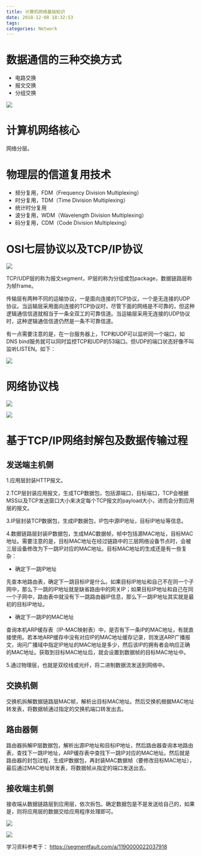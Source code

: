 ```yaml
---
title: 计算机网络基础知识
date: 2018-12-08 18:32:53
tags:
categories: Network
---
```


# 数据通信的三种交换方式

- 电路交换
- 报文交换
- 分组交换

![](/images/network_basic_1_1.png)

# 计算机网络核心

网络分层。

# 物理层的信道复用技术

- 频分复用，FDM（Frequency Division Multiplexing）
- 时分复用，TDM（Time Division Multiplexing）
- 统计时分复用
- 波分复用，WDM（Wavelength Division Multiplexing）
- 码分复用，CDM（Code Division Multiplexing）

# OSI七层协议以及TCP/IP协议

![](/images/network_osi_1_1.png)

TCP/UDP层的称为报文segment，IP层的称为分组或包package，数据链路层称为帧frame。

传输层有两种不同的运输协议，一是面向连接的TCP协议，一个是无连接的UDP协议。当运输层采用面向连接的TCP协议时，尽管下面的网络是不可靠的，但这种逻辑通信信道就相当于一条全双工的可靠信道。当运输层采用无连接的UDP协议时，这种逻辑通信信道仍然是一条不可靠信道。

有一点需要注意的是，在一台服务器上，TCP和UDP可以监听同一个端口，如DNS bind服务就可以同时监控TCP和UDP的53端口。但UDP的端口状态好像不叫监听LISTEN。如下：

![](/images/network_osi_1_2.png)

# 网络协议栈

![](/images/network_protocol_1_1.png)

![](/images/network_protocol_1_2.png)

# 基于TCP/IP网络封解包及数据传输过程

## 发送端主机侧

1.应用层封装HTTP报文。

2.TCP层封装应用报文，生成TCP数据包，包括源端口，目标端口，TCP会根据MSS以及TCP发送窗口大小来决定每个TCP报文的payload大小，进而会分割应用层的报文。

3.IP层封装TCP数据包，生成IP数据包，IP包中源IP地址，目标IP地址等信息。

4.数据链路层封装IP数据包，生成MAC数据帧，帧中包括源MAC地址，目标MAC地址。需要注意的是，目标MAC地址在经过链路中的三层网络设备节点时，会被三层设备修改为下一跳IP对应的MAC地址。目标MAC地址的生成还是有一些复杂：

- 确定下一跳IP地址

先查本地路由表，确定下一跳目标IP是什么。如果目标IP地址和自己不在同一个子网中，那么下一跳的IP地址就是缺省路由中的网关IP；如果目标IP地址和自己在同一个子网中，路由表中就没有下一跳路由器IP信息，那么下一跳IP地址其实就是最初的目标IP地址。

- 确定下一跳IP的MAC地址

查询本机ARP缓存表（IP-MAC映射表）中，是否有下一条IP的MAC地址，有就直接使用。若本地ARP缓存中没有对应IP的MAC地址缓存记录，则发送ARP广播报文，询问广播域中指定IP地址的MAC地址是多少，然后该IP的拥有者会响应正确的MAC地址。获取到目标MAC地址后，就会设置到数据帧的目标MAC地址中。

5.通过物理层，也就是双绞线或光纤，将二进制数据流发送到网络中。

## 交换机侧

交换机拆解数据链路层MAC帧，解析出目标MAC地址。然后交换机根据MAC地址转发表，将数据帧通过指定的交换机端口转发出去。

## 路由器侧

路由器拆解IP层数据包，解析出源IP地址和目标IP地址，然后路由器查询本地路由表，查找下一跳IP地址，ARP缓存表中查找下一跳IP对应的MAC地址。然后就是路由器的封包过程，生成IP数据包，再封装MAC数据帧（要修改目标MAC地址），最后通过MAC地址转发表，将数据帧从指定的端口发送出去。

## 接收端主机侧

接收端从数据链路层到应用层，依次拆包。确定数据包是不是发送给自己的，如果是，则将应用层的数据交给应用程序处理即可。

![](/images/network_osi_1_3.png)

![](/images/network_osi_1_4.png)


学习资料参考于：
https://segmentfault.com/a/1190000022037918
